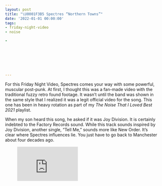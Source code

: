 ```yaml
---
layout: post
title: "\U0001F3B5 Spectres “Northern Towns”"
date: '2022-01-01 00:00:00'
tags:
- friday-night-video
- noise

- 







---
```


For this Friday Night Video, Spectres comes your way with some powerful, muscular post-punk. At first, I thought this was a fan-made video with the traditional fuzzy retro found footage. It wasn’t until the band was shown in the same style that I realized it was a legit official video for the song. This one has been in heavy rotation as part of my _The Noise That I Loved Best 2021_ playlist.

When my son heard this song, he asked if it was Joy Division. It is certainly indebted to the Factory Records sound. While this track sounds inspired by Joy Division, another single, “Tell Me,” sounds more like New Order. It’s clear where Spectres influences lie. You just have to go back to Manchester about four decades ago.

<figure class="kg-card kg-embed-card"><iframe width="200" height="113" src="https://www.youtube.com/embed/ODqZBktiyWs?feature=oembed" frameborder="0" allow="accelerometer; autoplay; clipboard-write; encrypted-media; gyroscope; picture-in-picture" allowfullscreen></iframe></figure>